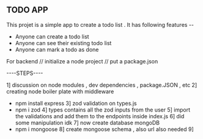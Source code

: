 ## TODO APP

This projet is a simple app to create a todo list .
It has following features --

- Anyone can create a todo list 
- Anyone can see their existing todo list 
- Anyone can mark a todo as done 

For backend 
// initialize a node project
// put a package.json 

----STEPS----

1] discussion on node modules , dev dependencies , package.JSON , etc
2] creating node boiler plate with middleware 
  - npm install express 
3] zod validation on types.js
   - npm i zod
4] types contains all the zod inputs from the user 
5] import the validations and add them to the endpoints inside index.js
6] did some manipulation  idk
7]  now create database mongoDB
  - npm i mongoose 
8]  create mongoose schema , also url also needed 
9] 







